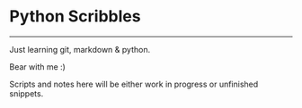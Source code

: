 # Python Scribbles

----------

Just learning git, markdown & python.



Bear with me :)



Scripts and notes here will be either work in progress or unfinished snippets.

